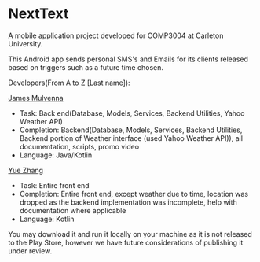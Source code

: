 # NextText
A mobile application project developed for COMP3004 at Carleton University.

This Android app sends personal SMS's and Emails for its clients released based on triggers such as a future time chosen. 

Developers(From A to Z [Last name]): 

[James Mulvenna](https://github.com/jamesmulvenna)
  - Task: Back end(Database, Models, Services, Backend Utilities, Yahoo Weather API)
  - Completion: Backend(Database, Models, Services, Backend Utilities, Backend portion of Weather interface (used Yahoo Weather API)), all documentation, scripts, promo video
  - Language: Java/Kotlin

[Yue Zhang](https://github.com/mryuezhang)
  - Task: Entire front end
  - Completion: Entire front end, except weather due to time, location was dropped as the backend implementation was incomplete, help with documentation where applicable
  - Language: Kotlin

You may download it and run it locally on your machine as it is not released to the Play Store, however we have future considerations of publishing it under review.
